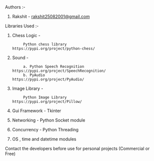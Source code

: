 Authors :- 

1. Rakshit - rakshit25082001@gmail.com  



Libraries Used :-

1. Chess Logic - 

            Python chess library                   https://pypi.org/project/python-chess/

2. Sound - 
   
            a. Python Speech Recognition           https://pypi.org/project/SpeechRecognition/
            b. PyAudio                             https://pypi.org/project/PyAudio/

3. Image Library - 
            
            Python Image Library                   https://pypi.org/project/Pillow/

4. Gui Framework - Tkinter 

5. Networking - Python Socket module 

6. Concurrency - Python Threading  

7. OS , time and datetime modules

Contact the developers before use for personal projects (Commercial or Free)
